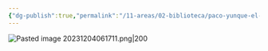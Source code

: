 ```yaml
---
{"dg-publish":true,"permalink":"/11-areas/02-biblioteca/paco-yunque-el-vencedor/","noteIcon":""}
---
```


![Pasted image 20231204061711.png|200](/img/user/02%20Image/Pasted%20image%2020231204061711.png)